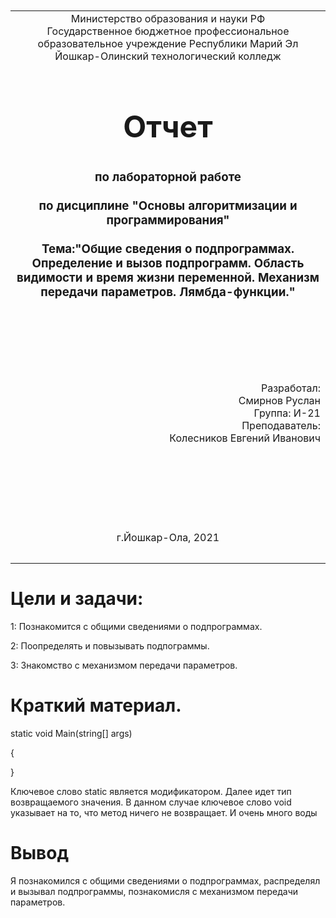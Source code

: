 <table style="width: 100%;">
  <tr>
    <td style="text-align: center; border: none;">
    Министерство образования и науки РФ<br>
Государственное бюджетное профессиональное образовательное учреждение Республики Марий Эл<br>
Йошкар-Олинский технологический колледж
</td>
  </tr>
  <tr>
    <td style="text-align: center; border: none; height: 15em;">
    <h2 style="font-size:3em;">Отчет</h2>
      <h3>по лабораторной работе<br><br> по дисциплине "Основы алгоритмизации и программирования"<br><br> Тема:<b>"Общие сведения о подпрограммах. Определение и вызов подпрограмм. Область видимости и время жизни переменной. Механизм передачи параметров. Лямбда-функции."<b> </h3></td>
  </tr>
  <tr>
    <br><br><td style="text-align: right; border: none; height: 20em;">
      Разработал:<br/>
      Смирнов Руслан<br>
      Группа: И-21<br>
      Преподаватель:<br>
      Колесников Евгений Иванович
    </td>
  </tr>
  <tr>
    <td style="text-align: center; border: none; height: 5em;">
    г.Йошкар-Ола, 2021</td>
  </tr>
</table>

<div style="page-break-after: always;"></div>

# Цели и задачи:
1: Познакомится с общими сведениями о подпрограммах.

2: Поопределять и повызывать подпограммы.

3: Знакомство с механизмом передачи параметров.

# Краткий материал.

static void Main(string[] args)

{
     
}

Ключевое слово static является модификатором. Далее идет тип возвращаемого значения. В данном случае ключевое слово void указывает на то, что метод ничего не возвращает. И очень много воды

# Вывод

Я познакомился с общими сведениями о подпрограммах, распределял и вызывал подпрограммы, познакомисля с механизмом передачи параметров.
